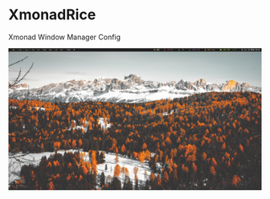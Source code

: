 # XmonadRice
Xmonad Window Manager Config 

![desktop IMG](https://github.com/NTGNL/XmonadRice/blob/master/img0.png)
